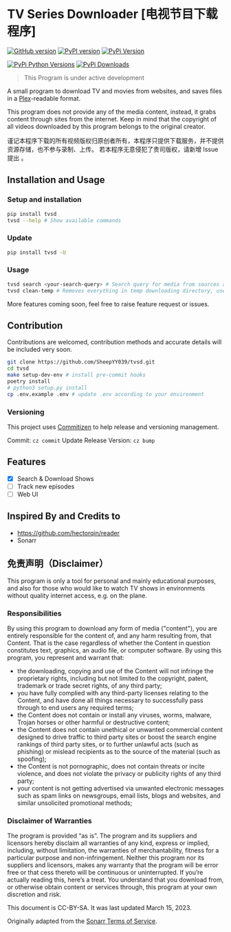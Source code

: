 # TV Series Downloader [电视节目下载程序]

[![GitHub version](https://badge.fury.io/gh/SheepYY039%2FTVSD.svg)](https://badge.fury.io/gh/SheepYY039%2FTVSD) [![PyPI version](https://badge.fury.io/py/tvsd.svg)](https://badge.fury.io/py/tvsd)
[![PyPi Version](https://img.shields.io/pypi/v/tvsd.svg)](https://pypi.python.org/pypi/tvsd/)

[![PyPi Python Versions](https://img.shields.io/pypi/pyversions/tvsd.svg)](https://pypi.python.org/pypi/tvsd/)
[![PyPi Downloads](http://pepy.tech/badge/tvsd)](http://pepy.tech/project/tvsd)

> This Program is under active development

A small program to download TV and movies from websites, and saves files in a [Plex](https://www.plex.tv/)-readable format.

This program does not provide any of the media content, instead, it grabs content through sites from the internet. Keep
in mind that the copyright of all videos downloaded by this program belongs to the original creator.

谨记本程序下载的所有视频版权归原创者所有，本程序只提供下载服务，并不提供资源存储，也不参与录制、上传。
若本程序无意侵犯了贵司版权，请新增 Issue 提出 。

## Installation and Usage

### Setup and installation

```bash
pip install tvsd
tvsd --help # Show available commands
```

### Update

```bash
pip install tvsd -U
```

### Usage

```bash
tvsd search <your-search-query> # Search query for media from sources and downloads if available
tvsd clean-temp # Removes everything in temp downloading directory, useful after app crashed or aborted
```

More features coming soon, feel free to raise feature request or issues.

## Contribution

Contributions are welcomed, contribution methods and accurate details will be included very soon.

```bash
git clone https://github.com/SheepYY039/tvsd.git
cd tvsd
make setup-dev-env # install pre-commit hooks
poetry install
# python3 setup.py install
cp .env.example .env # update .env according to your environment
```

### Versioning

This project uses [Commitizen](https://github.com/commitizen-tools/commitizen) to help release and versioning management.

Commit: `cz commit`
Update Release Version: `cz bump`

## Features

- [x] Search & Download Shows
- [ ] Track new episodes
- [ ] Web UI

## Inspired By and Credits to

- <https://github.com/hectorqin/reader>
- Sonarr

## 免责声明（Disclaimer）

This program is only a tool for personal and mainly educational purposes, and also for those who would like to watch TV
shows in environments without quality internet access, e.g. on the plane.

### Responsibilities

By using this program to download any form of media ("content"), you are entirely responsible for the content of, and
any harm resulting from, that Content. That is the case regardless of whether the Content in question constitutes text,
graphics, an audio file, or computer software. By using this program, you represent and warrant that:

- the downloading, copying and use of the Content will not infringe the proprietary rights, including but not limited to
  the copyright, patent, trademark or trade secret rights, of any third party;
- you have fully complied with any third-party licenses relating to the Content, and have done all things necessary to
  successfully pass through to end users any required terms;
- the Content does not contain or install any viruses, worms, malware, Trojan horses or other harmful or destructive
  content;
- the Content does not contain unethical or unwanted commercial content designed to drive traffic to third party sites
  or boost the search engine rankings of third party sites, or to further unlawful acts (such as phishing) or mislead
  recipients as to the source of the material (such as spoofing);
- the Content is not pornographic, does not contain threats or incite violence, and does not violate the privacy or
  publicity rights of any third party;
- your content is not getting advertised via unwanted electronic messages such as spam links on newsgroups, email lists,
  blogs and websites, and similar unsolicited promotional methods;

### Disclaimer of Warranties

The program is provided “as is”. The program and its suppliers and licensors hereby disclaim all warranties of any kind,
express or implied, including, without limitation, the warranties of merchantability, fitness for a particular purpose
and non-infringement. Neither this program nor its suppliers and licensors, makes any warranty that the program will be
error free or that cess thereto will be continuous or uninterrupted. If you’re actually reading this, here’s a treat.
You understand that you download from, or otherwise obtain content or services through, this program at your own
discretion and risk.

This document is CC-BY-SA. It was last updated March 15, 2023.

Originally adapted from the [Sonarr Terms of Service](https://forums.sonarr.tv/tos).
